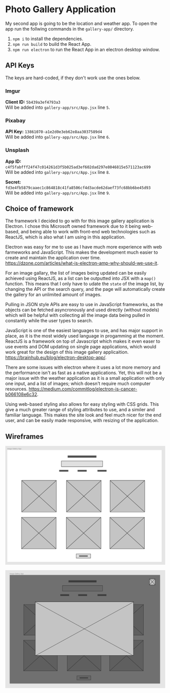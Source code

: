 # Photo Gallery Application

My second app is going to be the location and weather app.
To open the app run the follwing commands in the `gallery-app/` directory.

1. `npm i` to install the dependencies.
2. `npm run build` to build the React App.
3. `npm run electron` to run the React App in an electron desktop window.

## API Keys

The keys are hard-coded, if they don't work use the ones below.

### Imgur

**Client ID:** `5b439a3ef4793a3`  
Will be added into `gallery-app/src/App.jsx` line `5`.

### Pixabay 

**API Key:** `13861070-a1e2d0e3eb62e8aa3037589d4`    
Will be added into `gallery-app/src/App.jsx` line `6`.

### Unsplash

**App ID:** `c4f5fabfff24f47c014261d3f5b025ad3ef602dad297e8046815e571123ac699`  
Will be added into `gallery-app/src/App.jsx` line `8`.

**Secret:** `fd3e4fb5879caaec1c864818c41fa8506cf4d3acde62daef73fc68bb6be45d93`  
Will be added into `gallery-app/src/App.jsx` line `9`.

## Choice of framework

The framework I decided to go with for this image gallery application is Electron. I chose this Microsoft owned framework due to it being web-based, and being able to work with front-end web technologies such as ReactJS, which is also what I am using in this application.

Electron was easy for me to use as I have much more experience with web farmeworks and JavaScript. This makes the development much easier to create and maintain the application over time. https://dzone.com/articles/what-is-electron-amp-why-should-we-use-it.

For an image gallary, the list of images being updated can be easily achieved using ReactJS, as a list can be outputted into JSX with a `map()` function. This means that I only have to udate the `state` of the image list, by changing the API or the search query, and the page will automatically create the gallery for an unlimited amount of images.

Pulling in JSON style APIs are easy to use in JavaScript frameworks, as the objects can be fetched asyncronously and used directly (without models) which will be helpful with collecting all the image data being pulled in constantly while the user types to search.

JavaScript is one of the easiest languages to use, and has major support in place, as it is the most widely used language in progamming at the moment. ReactJS is a framework on top of Javascript which makes it even easer to use events and DOM updating on single page applications, which would work great for the design of this image gallery applicaition. https://brainhub.eu/blog/electron-desktop-app/.

There are some issues with electron where it uses a lot more memory and the performance isn't as fast as a native applications. Yet, this will not be a major issue with the weather application as it is a small application with only one input, and a list of images; which doesn't require much computer resources. https://medium.com/commitlog/electron-is-cancer-b066108e6c32.

Using web-based styling also allows for easy styling with CSS grids. This give a much greater range of styling attributes to use, and a similer and familiar language. This makes the site look and feel much nicer for the end user, and can be easily made responsive, with resizing of the application.

## Wireframes

![Gallery WireFrame Page](wireframe-page.png)

![Gallery WireFrame Popup](wireframe-popup.png)
